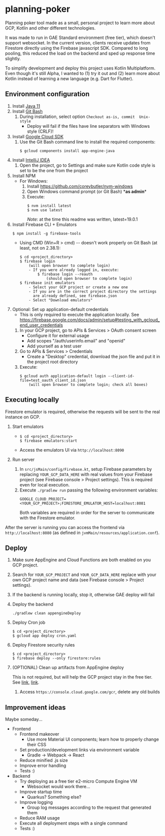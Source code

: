 # planning-poker

Planning poker tool made as a small, personal project to learn more about GCP,
Kotlin and other different technologies.

It was made to run in GAE Standard environment (free tier), which doesn't
support websocket. In the current version, clients receive updates from 
Firestore directly using the Firebase javascript SDK. Compared to long pooling,
this reduced the load on the backend and sped up response time slightly.

To simplify development and deploy this project uses Kotlin Multiplatform. Even
though it's still Alpha, I wanted to (1) try it out and (2) learn more about
Kotlin instead of learning a new language (e.g. Dart for Flutter).



## Environment configuration

1. Install [Java 11](https://adoptium.net/?variant=openjdk11)
2. Install [Git Bash](https://git-scm.com/download)
    1. During installation, select option `Checkout as-is, commit 
       Unix-style`
        * Deploy will fail if the files have line separators with
          Windows style (CRLF)!
3. Install [Google Cloud SDK](https://cloud.google.com/sdk/docs/install)
    1. Use the Git Bash command line to install the required components:
        ```
        $ gcloud components install app-engine-java
        ```
4. Install [IntelliJ IDEA](https://www.jetbrains.com/idea/download/)
    1. Open the project, go to Settings and make sure Kotlin code style is set
       to be the one from the project
5. Install NPM
    * For Windows:
        1. Install https://github.com/coreybutler/nvm-windows
        2. Open Windows command prompt (or Git Bash) \***as admin**\*
        3. Execute:
            ```
            $ nvm install latest
            $ nvm use latest
            ```
           *Note*: at the time this readme was written, latest=19.0.1
6. Install Firebase CLI + Emulators
    ```
    $ npm install -g firebase-tools
    ```
    * Using CMD (Win+R > cmd) -- doesn't work properly on Git Bash (at least, not on 2.38.1):
        ```
        $ cd <project_directory>
        $ firebase login
            (will open browser to complete login)
            - If you were already logged in, execute:
                $ firebase login --reauth
                    (should open browser to complete login)
        $ firebase init emulators
            - Select your GCP project or create a new one
            - If you are in the correct project directory the settings
              are already defined, see firebase.json
            - Select "Download emulators"
        ```
7. Optional: Set up application-default credentials
    * This is only required to execute the application locally.
      See https://firebase.google.com/docs/admin/setup#testing_with_gcloud_end_user_credentials
    1. In your GCP project, go to APIs & Services > OAuth consent screen
        * Configure it for external usage
        * Add scopes "/auth/userinfo.email" and "openid"
        * Add yourself as a test user
    2. Go to APIs & Services > Credentials
        * Create a "Desktop" credential, download the json file and put
          it in the project root directory
    3. Execute:
        ```
        $ gcloud auth application-default login --client-id-file=test_oauth_client_id.json
            (will open browser to complete login; check all boxes)
        ```



## Executing locally

Firestore emulator is required, otherwise the requests will be sent to the real
instance on GCP.



1. Start emulators
    * ```
      $ cd <project_directory>
      $ firebase emulators:start
      ```
    * Access the emulators UI via `http://localhost:8090`

2. Run server
    1. In `src/jsMain/config/Firebase.kt`, setup Firebase parameters by
       replacing `YOUR_GCP_DATA_HERE` with real values from your Firebase 
       project (see Firebase console > Project settings). This is required even
       for local execution.
    2. Execute `./gradlew run` passing the following environment variables:
        ```
        GOOGLE_CLOUD_PROJECT=<YOUR_GCP_PROJECT>;FIRESTORE_EMULATOR_HOST=localhost:8081
        ```
        Both variables are required in order for the server to communicate with
        the Firestore emulator.

After the server is running you can access the frontend via
`http://localhost:8080` (as defined in `jvmMain/resources/application.conf`).



## Deploy

1. Make sure AppEngine and Cloud Functions are both enabled on you GCP project.
2. Search for `YOUR_GCP_PROJECT` and `YOUR_GCP_DATA_HERE` replace with your own
   GCP project name and data (see Firebase console > Project settings).
3. If the backend is running locally, stop it, otherwise GAE deploy will fail
4. Deploy the backend
   ```
   ./gradlew clean appengineDeploy
   ```
5. Deploy Cron job
   ```
   $ cd <project_directory>
   $ gcloud app deploy cron.yaml
   ```
6. Deploy Firestore security rules
   ```
   $ cd <project_directory>
   $ firebase deploy --only firestore:rules
   ```
7. (OPTIONAL) Clean up artifacts from AppEngine deploy

   This is not required, but will help the GCP project stay in the free tier.
   See [link](https://stackoverflow.com/q/42947918),
   [link](https://stackoverflow.com/q/63578581).
   1. Access `https://console.cloud.google.com/gcr`, delete any old builds



## Improvement ideas

Maybe someday...

* Frontend
  * Frontend makeover
    * Use more Material UI components; learn how to properly change their CSS
  * Set production/development links via environment variable
    * Gradle -> Webpack -> React
  * Reduce minified .js size
  * Improve error handling
  * Tests :)
* Backend
  * Try deploying as a free tier e2-micro Compute Engine VM
    * Websocket would work there...
  * Improve startup time
    * Quarkus? Something else?
  * Improve logging
    * Group log messages according to the request that generated them
  * Reduce RAM usage
  * Execute all deployment steps with a single command
  * Tests :)

